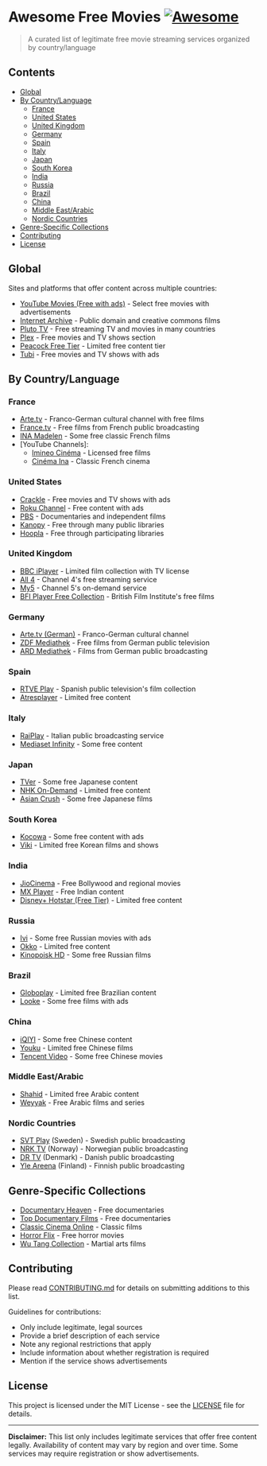 # Awesome Free Movies [![Awesome](https://awesome.re/badge.svg)](https://awesome.re)

> A curated list of legitimate free movie streaming services organized by country/language

## Contents

- [Global](#global)
- [By Country/Language](#by-countrylanguage)
  - [France](#france)
  - [United States](#united-states)
  - [United Kingdom](#united-kingdom)
  - [Germany](#germany)
  - [Spain](#spain)
  - [Italy](#italy)
  - [Japan](#japan)
  - [South Korea](#south-korea)
  - [India](#india)
  - [Russia](#russia)
  - [Brazil](#brazil)
  - [China](#china)
  - [Middle East/Arabic](#middle-eastarabic)
  - [Nordic Countries](#nordic-countries)
- [Genre-Specific Collections](#genre-specific-collections)
- [Contributing](#contributing)
- [License](#license)

## Global

Sites and platforms that offer content across multiple countries:

- [YouTube Movies (Free with ads)](https://www.youtube.com/feed/storefront?bp=kgEDCPkBGAU%3D) - Select free movies with advertisements
- [Internet Archive](https://archive.org/details/feature_films) - Public domain and creative commons films
- [Pluto TV](https://pluto.tv/) - Free streaming TV and movies in many countries
- [Plex](https://www.plex.tv/) - Free movies and TV shows section
- [Peacock Free Tier](https://www.peacocktv.com/) - Limited free content tier
- [Tubi](https://tubitv.com/) - Free movies and TV shows with ads

## By Country/Language

### France

- [Arte.tv](https://www.arte.tv/fr/) - Franco-German cultural channel with free films
- [France.tv](https://www.france.tv/films/) - Free films from French public broadcasting
- [INA Madelen](https://madelen.ina.fr/) - Some free classic French films
- [YouTube Channels]:
  - [Imineo Cinéma](https://www.youtube.com/channel/UCpbCN9Ik4JbRNz2eO9Qr4Rg) - Licensed free films
  - [Cinéma Ina](https://www.youtube.com/c/Inafrcine) - Classic French cinema

### United States

- [Crackle](https://www.crackle.com/) - Free movies and TV shows with ads
- [Roku Channel](https://therokuchannel.roku.com/) - Free content with ads
- [PBS](https://www.pbs.org/show/film/) - Documentaries and independent films
- [Kanopy](https://www.kanopy.com/) - Free through many public libraries
- [Hoopla](https://www.hoopladigital.com/) - Free through participating libraries

### United Kingdom

- [BBC iPlayer](https://www.bbc.co.uk/iplayer) - Limited film collection with TV license
- [All 4](https://www.channel4.com/) - Channel 4's free streaming service
- [My5](https://www.my5.tv/) - Channel 5's on-demand service
- [BFI Player Free Collection](https://player.bfi.org.uk/free) - British Film Institute's free films

### Germany

- [Arte.tv (German)](https://www.arte.tv/de/) - Franco-German cultural channel
- [ZDF Mediathek](https://www.zdf.de/filme) - Free films from German public television
- [ARD Mediathek](https://www.ardmediathek.de/filme) - Films from German public broadcasting

### Spain

- [RTVE Play](https://www.rtve.es/play/peliculas/) - Spanish public television's film collection
- [Atresplayer](https://www.atresplayer.com/) - Limited free content

### Italy

- [RaiPlay](https://www.raiplay.it/film) - Italian public broadcasting service
- [Mediaset Infinity](https://www.mediasetinfinity.mediaset.it/) - Some free content

### Japan

- [TVer](https://tver.jp/) - Some free Japanese content
- [NHK On-Demand](https://www.nhk-ondemand.jp/) - Limited free content
- [Asian Crush](https://www.asiancrush.com/) - Some free Japanese films

### South Korea

- [Kocowa](https://www.kocowa.com/) - Some free content with ads
- [Viki](https://www.viki.com/) - Limited free Korean films and shows

### India

- [JioCinema](https://www.jiocinema.com/) - Free Bollywood and regional movies
- [MX Player](https://www.mxplayer.in/) - Free Indian content
- [Disney+ Hotstar (Free Tier)](https://www.hotstar.com/) - Limited free content

### Russia

- [Ivi](https://www.ivi.ru/) - Some free Russian movies with ads
- [Okko](https://okko.tv/) - Limited free content
- [Kinopoisk HD](https://hd.kinopoisk.ru/) - Some free Russian films

### Brazil

- [Globoplay](https://globoplay.globo.com/) - Limited free Brazilian content
- [Looke](https://www.looke.com.br/) - Some free films with ads

### China

- [iQIYI](https://www.iq.com/) - Some free Chinese content
- [Youku](https://www.youku.com/) - Limited free Chinese films
- [Tencent Video](https://v.qq.com/) - Some free Chinese movies

### Middle East/Arabic

- [Shahid](https://shahid.mbc.net/) - Limited free Arabic content
- [Weyyak](https://weyyak.com/) - Free Arabic films and series

### Nordic Countries

- [SVT Play](https://www.svtplay.se/) (Sweden) - Swedish public broadcasting
- [NRK TV](https://tv.nrk.no/) (Norway) - Norwegian public broadcasting
- [DR TV](https://www.dr.dk/drtv/) (Denmark) - Danish public broadcasting
- [Yle Areena](https://areena.yle.fi/) (Finland) - Finnish public broadcasting

## Genre-Specific Collections

- [Documentary Heaven](https://documentaryheaven.com/) - Free documentaries
- [Top Documentary Films](https://topdocumentaryfilms.com/) - Free documentaries
- [Classic Cinema Online](https://classiccinemaonline.com/) - Classic films
- [Horror Flix](https://www.horrorflix.com/) - Free horror movies
- [Wu Tang Collection](https://www.youtube.com/c/WuTangCollectionTV) - Martial arts films

## Contributing

Please read [CONTRIBUTING.md](CONTRIBUTING.md) for details on submitting additions to this list.

Guidelines for contributions:
- Only include legitimate, legal sources
- Provide a brief description of each service
- Note any regional restrictions that apply
- Include information about whether registration is required
- Mention if the service shows advertisements

## License

This project is licensed under the MIT License - see the [LICENSE](LICENSE) file for details.

---

**Disclaimer:** This list only includes legitimate services that offer free content legally. Availability of content may vary by region and over time. Some services may require registration or show advertisements.
